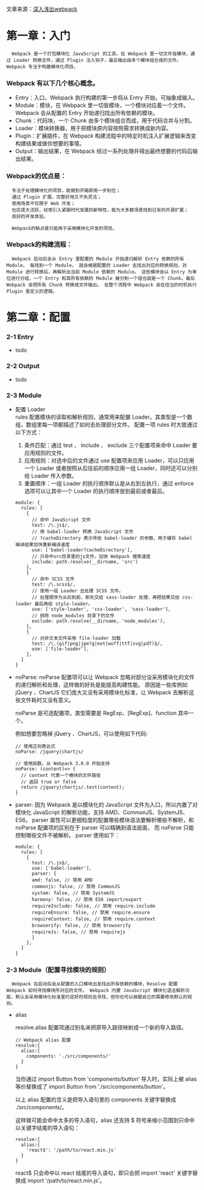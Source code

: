 文章来源：[深入浅出webpack](https://github.com/gwuhaolin/dive-into-webpack)

# 第一章：入门

      Webpack 是一个打包模块化 JavaScript 的工具，在 Webpack 里一切文件皆模块，通过 Loader 转换文件，通过 Plugin 注入钩子，最后输出由多个模块组合成的文件。Webpack 专注于构建模块化项目。

### Webpack 有以下几个核心概念。
- Entry：入口，Webpack 执行构建的第一步将从 Entry 开始，可抽象成输入。
- Module：模块，在 Webpack 里一切皆模块，一个模块对应着一个文件。Webpack 会从配置的 Entry 开始递归找出所有依赖的模块。
- Chunk：代码块，一个 Chunk 由多个模块组合而成，用于代码合并与分割。
- Loader：模块转换器，用于把模块原内容按照需求转换成新内容。
- Plugin：扩展插件，在 Webpack 构建流程中的特定时机注入扩展逻辑来改变构建结果或做你想要的事情。
- Output：输出结果，在 Webpack 经过一系列处理并得出最终想要的代码后输出结果。

### Webpack的优点是：
      专注于处理模块化的项目，能做到开箱即用一步到位；
      通过 Plugin 扩展，完整好用又不失灵活；
      使用场景不仅限于 Web 开发；
      社区庞大活跃，经常引入紧跟时代发展的新特性，能为大多数场景找到已有的开源扩展；
      良好的开发体验。
      
      Webpack的缺点是只能用于采用模块化开发的项目。

### Webpack的构建流程：  
      Webpack 启动后会从 Entry 里配置的 Module 开始递归解析 Entry 依赖的所有 Module。 每找到一个 Module， 就会根据配置的 Loader 去找出对应的转换规则，对 Module 进行转换后，再解析出当前 Module 依赖的 Module。 这些模块会以 Entry 为单位进行分组，一个 Entry 和其所有依赖的 Module 被分到一个组也就是一个 Chunk。最后 Webpack 会把所有 Chunk 转换成文件输出。 在整个流程中 Webpack 会在恰当的时机执行 Plugin 里定义的逻辑。


# 第二章：配置
### 2-1 Entry
 - todo
### 2-2 Output 
 -  todo
### 2-3 Module
- 配置 Loader  
  rules 配置模块的读取和解析规则，通常用来配置 Loader。其类型是一个数组，数组里每一项都描述了如何去处理部分文件。 配置一项 rules 时大致通过以下方式：

  1. 条件匹配：通过 test 、 include 、 exclude 三个配置项来命中 Loader 要应用规则的文件。
  2. 应用规则：对选中后的文件通过 use 配置项来应用 Loader，可以只应用一个 Loader 或者按照从后往前的顺序应用一组 Loader，同时还可以分别给 Loader 传入参数。
  3. 重置顺序：一组 Loader 的执行顺序默认是从右到左执行，通过 enforce 选项可以让其中一个 Loader 的执行顺序放到最前或者最后。
  ```
  module: {
    rules: [
      {
        // 命中 JavaScript 文件
        test: /\.js$/,
        // 用 babel-loader 转换 JavaScript 文件
        // ?cacheDirectory 表示传给 babel-loader 的参数，用于缓存 babel 编译结果加快重新编译速度
        use: ['babel-loader?cacheDirectory'],
        // 只命中src目录里的js文件，加快 Webpack 搜索速度
        include: path.resolve(__dirname, 'src')
      },
      {
        // 命中 SCSS 文件
        test: /\.scss$/,
        // 使用一组 Loader 去处理 SCSS 文件。
        // 处理顺序为从后到前，即先交给 sass-loader 处理，再把结果交给 css-loader 最后再给 style-loader。
        use: ['style-loader', 'css-loader', 'sass-loader'],
        // 排除 node_modules 目录下的文件
        exclude: path.resolve(__dirname, 'node_modules'),
      },
      {
        // 对非文本文件采用 file-loader 加载
        test: /\.(gif|png|jpe?g|eot|woff|ttf|svg|pdf)$/,
        use: ['file-loader'],
      },
    ]
  }
  ```
- noParse: 
  noParse 配置项可以让 Webpack 忽略对部分没采用模块化的文件的递归解析和处理，这样做的好处是能提高构建性能。 原因是一些库例如 jQuery 、ChartJS 它们庞大又没有采用模块化标准，让 Webpack 去解析这些文件耗时又没有意义。

  noParse 是可选配置项，类型需要是 RegExp、[RegExp]、function 其中一个。

  例如想要忽略掉 jQuery 、ChartJS，可以使用如下代码: 
  ```
  // 使用正则表达式
  noParse: /jquery|chartjs/

  // 使用函数，从 Webpack 3.0.0 开始支持
  noParse: (content)=> {
    // content 代表一个模块的文件路径
    // 返回 true or false
    return /jquery|chartjs/.test(content);
  }
  ```

- parser: 
    因为 Webpack 是以模块化的 JavaScript 文件为入口，所以内置了对模块化 JavaScript 的解析功能，支持 AMD、CommonJS、SystemJS、ES6。 parser 属性可以更细粒度的配置哪些模块语法要解析哪些不解析，和 noParse 配置项的区别在于 parser 可以精确到语法层面， 而 noParse 只能控制哪些文件不被解析。 parser 使用如下：
    
  ```
  module: {
    rules: [
      {
        test: /\.js$/,
        use: ['babel-loader'],
        parser: {
        amd: false, // 禁用 AMD
        commonjs: false, // 禁用 CommonJS
        system: false, // 禁用 SystemJS
        harmony: false, // 禁用 ES6 import/export
        requireInclude: false, // 禁用 require.include
        requireEnsure: false, // 禁用 require.ensure
        requireContext: false, // 禁用 require.context
        browserify: false, // 禁用 browserify
        requireJs: false, // 禁用 requirejs
        }
      },
    ]
  }
  ```

### 2-3 Module（配置寻找模块的规则）
      Webpack 在启动后会从配置的入口模块出发找出所有依赖的模块，Resolve 配置 Webpack 如何寻找模块所对应的文件。 Webpack 内置 JavaScript 模块化语法解析功能，默认会采用模块化标准里约定好的规则去寻找，但你也可以根据自己的需要修改默认的规则。

- alias  

  resolve.alias 配置项通过别名来把原导入路径映射成一个新的导入路径。

  ```
  // Webpack alias 配置
  resolve:{
    alias:{
      components: './src/components/'
    }
  }
  ```
  当你通过 import Button from 'components/button' 导入时，实际上被 alias 等价替换成了 import Button from './src/components/button'。  

  以上 alias 配置的含义是把导入语句里的 components 关键字替换成 ./src/components/。  

  这样做可能会命中太多的导入语句，alias 还支持 $ 符号来缩小范围到只命中以关键字结尾的导入语句：
  ```
  resolve:{
    alias:{
      'react$': '/path/to/react.min.js'
    }
  }
  ```
  react$ 只会命中以 react 结尾的导入语句，即只会把 import 'react' 关键字替换成 import '/path/to/react.min.js'。